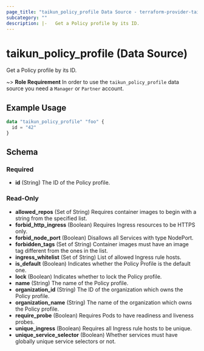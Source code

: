 ```yaml
---
page_title: "taikun_policy_profile Data Source - terraform-provider-taikun"
subcategory: ""
description: |-   Get a Policy profile by its ID.
---
```


# taikun_policy_profile (Data Source)

Get a Policy profile by its ID.

~> **Role Requirement** In order to use the `taikun_policy_profile` data source you need a `Manager` or `Partner` account.

## Example Usage

```terraform
data "taikun_policy_profile" "foo" {
  id = "42"
}
```

<!-- schema generated by tfplugindocs -->
## Schema

### Required

- **id** (String) The ID of the Policy profile.

### Read-Only

- **allowed_repos** (Set of String) Requires container images to begin with a string from the specified list.
- **forbid_http_ingress** (Boolean) Requires Ingress resources to be HTTPS only.
- **forbid_node_port** (Boolean) Disallows all Services with type NodePort.
- **forbidden_tags** (Set of String) Container images must have an image tag different from the ones in the list.
- **ingress_whitelist** (Set of String) List of allowed Ingress rule hosts.
- **is_default** (Boolean) Indicates whether the Policy Profile is the default one.
- **lock** (Boolean) Indicates whether to lock the Policy profile.
- **name** (String) The name of the Policy profile.
- **organization_id** (String) The ID of the organization which owns the Policy profile.
- **organization_name** (String) The name of the organization which owns the Policy profile.
- **require_probe** (Boolean) Requires Pods to have readiness and liveness probes.
- **unique_ingress** (Boolean) Requires all Ingress rule hosts to be unique.
- **unique_service_selector** (Boolean) Whether services must have globally unique service selectors or not.


